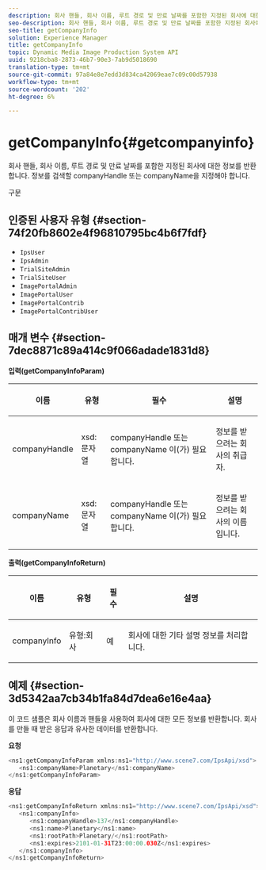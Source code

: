 ```yaml
---
description: 회사 핸들, 회사 이름, 루트 경로 및 만료 날짜를 포함한 지정된 회사에 대한 정보를 반환합니다. 정보를 검색할 companyHandle 또는 companyName을 지정해야 합니다.
seo-description: 회사 핸들, 회사 이름, 루트 경로 및 만료 날짜를 포함한 지정된 회사에 대한 정보를 반환합니다. 정보를 검색할 companyHandle 또는 companyName을 지정해야 합니다.
seo-title: getCompanyInfo
solution: Experience Manager
title: getCompanyInfo
topic: Dynamic Media Image Production System API
uuid: 9218cba8-2873-46b7-90e3-7ab9d5018690
translation-type: tm+mt
source-git-commit: 97a84e8e7edd3d834ca42069eae7c09c00d57938
workflow-type: tm+mt
source-wordcount: '202'
ht-degree: 6%

---
```



# getCompanyInfo{#getcompanyinfo}

회사 핸들, 회사 이름, 루트 경로 및 만료 날짜를 포함한 지정된 회사에 대한 정보를 반환합니다. 정보를 검색할 companyHandle 또는 companyName을 지정해야 합니다.

구문

## 인증된 사용자 유형 {#section-74f20fb8602e4f96810795bc4b6f7fdf}

* `IpsUser`
* `IpsAdmin`
* `TrialSiteAdmin`
* `TrialSiteUser`
* `ImagePortalAdmin`
* `ImagePortalUser`
* `ImagePortalContrib`
* `ImagePortalContribUser`

## 매개 변수 {#section-7dec8871c89a414c9f066adade1831d8}

**입력(getCompanyInfoParam)**

<table id="table_DD2688C9DA9F49C9ABCA24944829B3E5"> 
 <thead> 
  <tr> 
   <th colname="col1" class="entry"> <p>이름 </p> </th> 
   <th colname="col2" class="entry"> <p>유형 </p> </th> 
   <th colname="col3" class="entry"> <p>필수 </p> </th> 
   <th colname="col4" class="entry"> <p>설명 </p> </th> 
  </tr> 
 </thead>
 <tbody> 
  <tr> 
   <td colname="col1"> <p><span class="codeph"> <span class="varname"> companyHandle</span> </span> </p> </td> 
   <td colname="col2"> <p><span class="codeph"> xsd:문자열</span> </p> </td> 
   <td colname="col3"> <p><span class="codeph"> <span class="varname"> companyHandle</span> </span> 또는 <span class="codeph"> <span class="varname"> companyName</span> </span>이(가) 필요합니다. </p> </td> 
   <td colname="col4"> <p>정보를 받으려는 회사의 취급자. </p> </td> 
  </tr> 
  <tr> 
   <td colname="col1"> <p><span class="codeph"> <span class="varname"> companyName</span> </span> </p> </td> 
   <td colname="col2"> <p><span class="codeph"> xsd:문자열</span> </p> </td> 
   <td colname="col3"> <p><span class="codeph"> <span class="varname"> companyHandle</span> </span> 또는 <span class="codeph"> <span class="varname"> companyName</span> </span>이(가) 필요합니다. </p> </td> 
   <td colname="col4"> <p>정보를 받으려는 회사의 이름입니다. </p> </td> 
  </tr> 
 </tbody> 
</table>

**출력(getCompanyInfoReturn)**

<table id="table_634D4E274BA7494C9C917FD244286F0D"> 
 <thead> 
  <tr> 
   <th colname="col1" class="entry"> <p>이름 </p> </th> 
   <th colname="col2" class="entry"> <p>유형 </p> </th> 
   <th colname="col3" class="entry"> <p>필수 </p> </th> 
   <th colname="col4" class="entry"> <p>설명 </p> </th> 
  </tr> 
 </thead>
 <tbody> 
  <tr> 
   <td colname="col1"> <p><span class="codeph"> <span class="varname"> companyInfo</span> </span> </p> </td> 
   <td colname="col2"> <p><span class="codeph"> 유형:회사</span> </p> </td> 
   <td colname="col3"> <p>예 </p> </td> 
   <td colname="col4"> <p>회사에 대한 기타 설명 정보를 처리합니다. </p> </td> 
  </tr> 
 </tbody> 
</table>

## 예제 {#section-3d5342aa7cb34b1fa84d7dea6e16e4aa}

이 코드 샘플은 회사 이름과 핸들을 사용하여 회사에 대한 모든 정보를 반환합니다. 회사를 만들 때 받은 응답과 유사한 데이터를 반환합니다.

**요청**

```java
<ns1:getCompanyInfoParam xmlns:ns1="http://www.scene7.com/IpsApi/xsd">
   <ns1:companyName>Planetary</ns1:companyName>
</ns1:getCompanyInfoParam>
```

**응답**

```java
<ns1:getCompanyInfoReturn xmlns:ns1="http://www.scene7.com/IpsApi/xsd">
   <ns1:companyInfo>
      <ns1:companyHandle>137</ns1:companyHandle>
      <ns1:name>Planetary</ns1:name>
      <ns1:rootPath>Planetary/</ns1:rootPath>
      <ns1:expires>2101-01-31T23:00:00.030Z</ns1:expires>
   </ns1:companyInfo>
</ns1:getCompanyInfoReturn>
```

